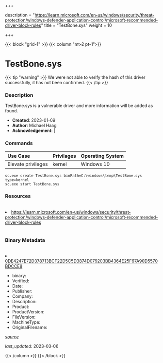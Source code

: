 +++

description = "https://learn.microsoft.com/en-us/windows/security/threat-protection/windows-defender-application-control/microsoft-recommended-driver-block-rules"
title = "TestBone.sys"
weight = 10

+++


{{< block "grid-1" >}}
{{< column "mt-2 pt-1">}}




# TestBone.sys 


{{< tip "warning" >}}
We were not able to verify the hash of this driver successfully, it has not been confirmed.
{{< /tip >}}




### Description


TestBone.sys is a vulnerable driver and more information will be added as found.


- **Created**: 2023-01-09
- **Author**: Michael Haag
- **Acknowledgement**:  | [](https://twitter.com/)

### Commands

| Use Case | Privilages | Operating System | 
|:---- | ---- | ---- |
| Elevate privileges | kernel | Windows 10 |

```
sc.exe create TestBone.sys binPath=C:\windows\temp\TestBone.sys type=kernel
sc.exe start TestBone.sys
```

### Resources
<br>


<li><a href=" https://learn.microsoft.com/en-us/windows/security/threat-protection/windows-defender-application-control/microsoft-recommended-driver-block-rules"> https://learn.microsoft.com/en-us/windows/security/threat-protection/windows-defender-application-control/microsoft-recommended-driver-block-rules</a></li>


<br>


### Binary Metadata
<br>



<li><a href="https://www.virustotal.com/gui/file/0DE4247E72D378713BCF22D5C5D3874D079203BB4364E25F67A90D5570BDCCE8">0DE4247E72D378713BCF22D5C5D3874D079203BB4364E25F67A90D5570BDCCE8</a></li>



- binary: 
- Verified: 
- Date: 
- Publisher: 
- Company: 
- Description: 
- Product: 
- ProductVersion: 
- FileVersion: 
- MachineType: 
- OriginalFilename: 

[*source*](https://github.com/magicsword-io/LOLDrivers/tree/main/yaml/testbone.sys.yml)

*last_updated:* 2023-03-06


{{< /column >}}
{{< /block >}}
